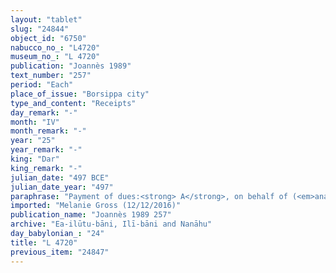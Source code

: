 ```yaml
---
layout: "tablet"
slug: "24844"
object_id: "6750"
nabucco_no_: "L4720"
museum_no_: "L 4720"
publication: "Joannès 1989"
text_number: "257"
period: "Each"
place_of_issue: "Borsippa city"
type_and_content: "Receipts"
day_remark: "-"
month: "IV"
month_remark: "-"
year: "25"
year_remark: "-"
king: "Dar"
king_remark: "-"
julian_date: "497 BCE"
julian_date_year: "497"
paraphrase: "Payment of dues:<strong> A</strong>, on behalf of (<em>ana muhhi</em>) <strong>C</strong>, fully receives (<em>mahāru eṭēru</em>) from <strong>B</strong> payments of <em>ilku</em>-duty, as much as is the share (<em>zittu</em>) from the transporting (<em>zebēlu</em>) of <em>upiyātu</em>-revenue, and of <em>urā&scaron;u</em>&ndash;service at the harbour (<em>kāru</em>). He also receives an advance payment on the bow-service (<em>panāt</em> <em>qa&scaron;ti</em>) and <em>hi&scaron;āru </em>(mng. unknown). The payment concerns a period from month [x] of Darius 21<sup>st</sup> year until the end of Ayyār (II) of Darius 25<sup>th</sup> year and happens under the supervision of (<em>&scaron;a qātē</em>) <strong>D<sub>1</sub></strong> and <strong>D<sub>2</sub></strong>. Each party has taken a copy (<em>gabar&ucirc;</em>). 4 witnesses and the scribe.<br /> &nbsp;<br /> <strong>A</strong> = Mu&scaron;allim-Nab&ucirc;/Nab&ucirc;-mukīn-zēri; <strong>B</strong> = Nab&ucirc;-ahhē-iddin/Kalbāya/Nanāhu; <strong>C</strong> = Ahu&scaron;unu/Nab&ucirc;-mu&scaron;ētiq-uddi//Nanāhu; <strong>D<sub>1</sub></strong> = Nab&ucirc;-ahu-ittannu; <strong>D<sub>2</sub></strong> = Nab&ucirc;-kāṣir, Scribe = Libluṭ/Padāya//Naggāru<br /> &nbsp;"
imported: "Melanie Gross (12/12/2016)"
publication_name: "Joannès 1989 257"
archive: "Ea-ilūtu-bāni, Ilī-bāni and Nanāhu"
day_babylonian_: "24"
title: "L 4720"
previous_item: "24847"
---
```

